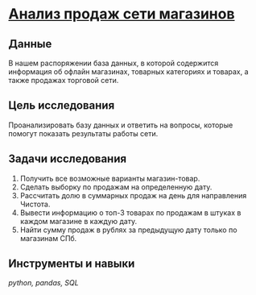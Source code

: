 # [Анализ продаж сети магазинов](https://github.com/Olesya-Khlybova/data-analyst-portfolio/blob/main/sql_shops_sales/sql_shops_sales.ipynb)
## Данные
В нашем распоряжении база данных, в которой содержится информация об офлайн магазинах, товарных категориях и товарах, а также продажах торговой сети.
## Цель исследования
Проанализировать базу данных и ответить на вопросы, которые помогут показать результаты работы сети.
## Задачи исследования
1. Получить все возможные варианты магазин-товар.
2. Сделать выборку по продажам на определенную дату.
3. Рассчитать долю в суммарных продаж на день для направления Чистота.
4. Вывести информацию о топ-3 товарах по продажам в штуках в каждом магазине в каждую дату.
5. Найти сумму продаж в рублях за предыдущую дату только по магазинам СПб.
## Инструменты и навыки
_python, pandas, SQL_
